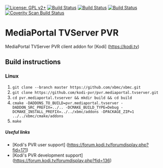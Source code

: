 [![License: GPL v2+](https://img.shields.io/badge/License-GPL%20v2+-blue.svg)](LICENSE.md)
[![Build Status](https://travis-ci.org/kodi-pvr/pvr.mediaportal.tvserver.svg?branch=Matrix)](https://travis-ci.org/kodi-pvr/pvr.mediaportal.tvserver/branches)
[![Build Status](https://dev.azure.com/teamkodi/kodi-pvr/_apis/build/status/kodi-pvr.pvr.mediaportal.tvserver?branchName=Matrix)](https://dev.azure.com/teamkodi/kodi-pvr/_build/latest?definitionId=63&branchName=Matrix)
[![Build Status](https://jenkins.kodi.tv/view/Addons/job/kodi-pvr/job/pvr.mediaportal.tvserver/job/Matrix/badge/icon)](https://jenkins.kodi.tv/blue/organizations/jenkins/kodi-pvr%2Fpvr.mediaportal.tvserver/branches/)
[![Coverity Scan Build Status](https://scan.coverity.com/projects/5120/badge.svg)](https://scan.coverity.com/projects/5120)

# MediaPortal TVServer PVR
MediaPortal TVServer PVR client addon for [Kodi] (https://kodi.tv)

## Build instructions

### Linux

1. `git clone --branch master https://github.com/xbmc/xbmc.git`
2. `git clone https://github.com/kodi-pvr/pvr.mediaportal.tvserver.git`
3. `cd pvr.mediaportal.tvserver && mkdir build && cd build`
4. `cmake -DADDONS_TO_BUILD=pvr.mediaportal.tvserver -DADDON_SRC_PREFIX=../.. -DCMAKE_BUILD_TYPE=Debug -DCMAKE_INSTALL_PREFIX=../../xbmc/addons -DPACKAGE_ZIP=1 ../../xbmc/cmake/addons`
5. `make`

##### Useful links

* [Kodi's PVR user support] (https://forum.kodi.tv/forumdisplay.php?fid=171)
* [Kodi's PVR development support] (https://forum.kodi.tv/forumdisplay.php?fid=136)
